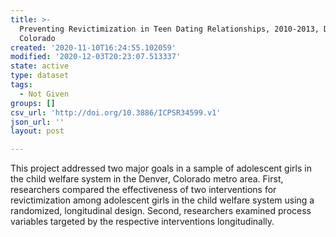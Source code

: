 ```yaml
---
title: >-
  Preventing Revictimization in Teen Dating Relationships, 2010-2013, Denver,
  Colorado
created: '2020-11-10T16:24:55.102059'
modified: '2020-12-03T20:23:07.513337'
state: active
type: dataset
tags:
  - Not Given
groups: []
csv_url: 'http://doi.org/10.3886/ICPSR34599.v1'
json_url: ''
layout: post

---
```

This project addressed two major goals in a sample of adolescent girls in the child welfare system in the Denver, Colorado metro area. First, researchers compared the effectiveness of two interventions for revictimization among adolescent girls in the child welfare system using a randomized, longitudinal design. Second, researchers examined process variables targeted by the respective interventions longitudinally.
